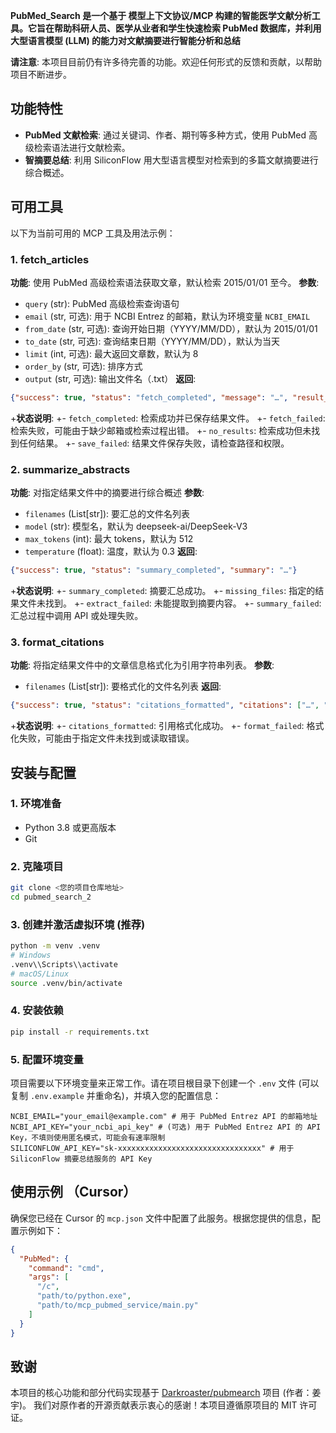 **PubMed_Search 是一个基于 模型上下文协议/MCP 构建的智能医学文献分析工具。它旨在帮助科研人员、医学从业者和学生快速检索 PubMed 数据库，并利用大型语言模型 (LLM) 的能力对文献摘要进行智能分析和总结**

**请注意**: 本项目目前仍有许多待完善的功能。欢迎任何形式的反馈和贡献，以帮助项目不断进步。


## 功能特性

- **PubMed 文献检索**: 通过关键词、作者、期刊等多种方式，使用 PubMed 高级检索语法进行文献检索。
- **智摘要总结**: 利用 SiliconFlow 用大型语言模型对检索到的多篇文献摘要进行综合概述。


## 可用工具

以下为当前可用的 MCP 工具及用法示例：

### 1. fetch_articles
**功能**: 使用 PubMed 高级检索语法获取文章，默认检索 2015/01/01 至今。
**参数**:
- `query` (str): PubMed 高级检索查询语句
- `email` (str, 可选): 用于 NCBI Entrez 的邮箱，默认为环境变量 `NCBI_EMAIL`
- `from_date` (str, 可选): 查询开始日期（YYYY/MM/DD），默认为 2015/01/01
- `to_date` (str, 可选): 查询结束日期（YYYY/MM/DD），默认为当天
- `limit` (int, 可选): 最大返回文章数，默认为 8
- `order_by` (str, 可选): 排序方式
- `output` (str, 可选): 输出文件名（.txt）
**返回**:
```json
{"success": true, "status": "fetch_completed", "message": "…", "result_file": "…", "article_count": n}
```
+**状态说明**:
+- `fetch_completed`: 检索成功并已保存结果文件。
+- `fetch_failed`: 检索失败，可能由于缺少邮箱或检索过程出错。
+- `no_results`: 检索成功但未找到任何结果。
+- `save_failed`: 结果文件保存失败，请检查路径和权限。


### 2. summarize_abstracts
**功能**: 对指定结果文件中的摘要进行综合概述
**参数**:
- `filenames` (List[str]): 要汇总的文件名列表
- `model` (str): 模型名，默认为 deepseek-ai/DeepSeek-V3
- `max_tokens` (int): 最大 tokens，默认为 512
- `temperature` (float): 温度，默认为 0.3
**返回**:
```json
{"success": true, "status": "summary_completed", "summary": "…"}
```
+**状态说明**:
+- `summary_completed`: 摘要汇总成功。
+- `missing_files`: 指定的结果文件未找到。
+- `extract_failed`: 未能提取到摘要内容。
+- `summary_failed`: 汇总过程中调用 API 或处理失败。


### 3. format_citations
**功能**: 将指定结果文件中的文章信息格式化为引用字符串列表。
**参数**:
- `filenames` (List[str]): 要格式化的文件名列表
**返回**:
```json
{"success": true, "status": "citations_formatted", "citations": ["…", "..."]}
```
+**状态说明**:
+- `citations_formatted`: 引用格式化成功。
+- `format_failed`: 格式化失败，可能由于指定文件未找到或读取错误。


## 安装与配置

### 1. 环境准备
- Python 3.8 或更高版本
- Git

### 2. 克隆项目
```bash
git clone <您的项目仓库地址>
cd pubmed_search_2
```

### 3. 创建并激活虚拟环境 (推荐)
```bash
python -m venv .venv
# Windows
.venv\\Scripts\\activate
# macOS/Linux
source .venv/bin/activate
```

### 4. 安装依赖
```bash
pip install -r requirements.txt
```

### 5. 配置环境变量
项目需要以下环境变量来正常工作。请在项目根目录下创建一个 `.env` 文件 (可以复制 `.env.example` 并重命名)，并填入您的配置信息：

```env
NCBI_EMAIL="your_email@example.com" # 用于 PubMed Entrez API 的邮箱地址
NCBI_API_KEY="your_ncbi_api_key" # (可选) 用于 PubMed Entrez API 的 API Key，不填则使用匿名模式，可能会有速率限制
SILICONFLOW_API_KEY="sk-xxxxxxxxxxxxxxxxxxxxxxxxxxxxxxxx" # 用于 SiliconFlow 摘要总结服务的 API Key
```


## 使用示例 （Cursor）

确保您已经在 Cursor 的 `mcp.json` 文件中配置了此服务。根据您提供的信息，配置示例如下：

```json
{
  "PubMed": {
    "command": "cmd",
    "args": [
      "/c",
      "path/to/python.exe",
      "path/to/mcp_pubmed_service/main.py"
    ]
  }
}
```

## 致谢

本项目的核心功能和部分代码实现基于 [Darkroaster/pubmearch](https://github.com/Darkroaster/pubmearch) 项目 (作者：姜宇)。
我们对原作者的开源贡献表示衷心的感谢！本项目遵循原项目的 MIT 许可证。
